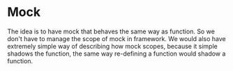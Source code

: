 # Mock
The idea is to have mock that behaves the same way as function. So we don't have to manage the scope of mock in framework. We would also have extremely simple way of describing how mock scopes, because it simple shadows the function, the same way re-defining a function would shadow a function.
